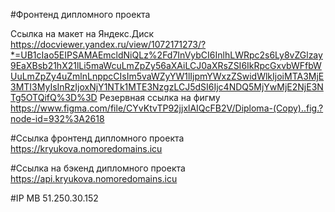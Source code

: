 #Фронтенд дипломного проекта

Ссылка на  макет на Яндекс.Диск https://docviewer.yandex.ru/view/1072171273/?*=UB1cIao5EIPSAMAEmcldNiQLz%2Fd7InVybCI6InlhLWRpc2s6Ly8vZGlzay9EaXBsb21hX21lLi5maWcuLmZpZy56aXAiLCJ0aXRsZSI6IkRpcGxvbWFfbWUuLmZpZy4uZmlnLnppcCIsIm5vaWZyYW1lIjpmYWxzZSwidWlkIjoiMTA3MjE3MTI3MyIsInRzIjoxNjY1NTk1MTE3NzgzLCJ5dSI6Ijc4NDQ5MjYwMjE2NjE3NTg5OTQifQ%3D%3D
Резервная  ссылка на фигму https://www.figma.com/file/CYvKtvTP92jjxlAIQcFB2V/Diploma-(Copy)..fig.?node-id=932%3A2618

#Ссылка фронтенд дипломного проекта
https://kryukova.nomoredomains.icu

#Ссылка на бэкенд дипломного проекта
https://api.kryukova.nomoredomains.icu

#IP МВ 
51.250.30.152
